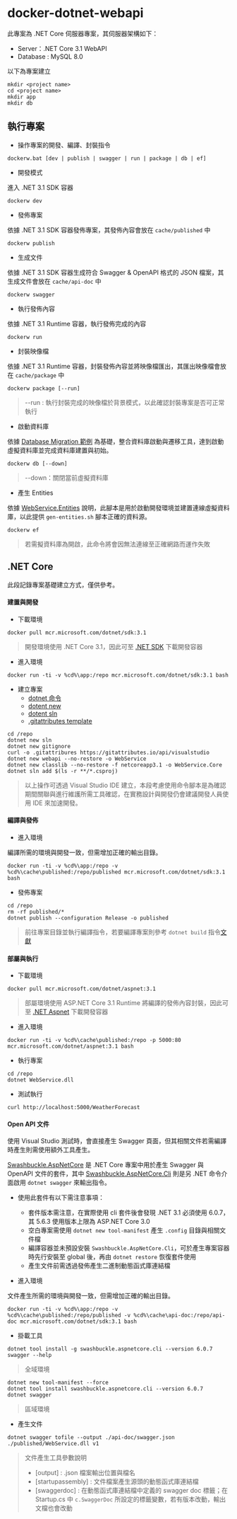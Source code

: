 # docker-dotnet-webapi

此專案為 .NET Core 伺服器專案，其伺服器架構如下：

+ Server：.NET Core 3.1 WebAPI
+ Database : MySQL 8.0

以下為專案建立

```
mkdir <project name>
cd <project name>
mkdir app
mkdir db
```

## 執行專案

+ 操作專案的開發、編譯、封裝指令

```
dockerw.bat [dev | publish | swagger | run | package | db | ef]
```

+ 開發模式

進入 .NET 3.1 SDK 容器

```
dockerw dev
```

+ 發佈專案

依據 .NET 3.1 SDK 容器發佈專案，其發佈內容會放在 ```cache/published``` 中

```
dockerw publish
```

+ 生成文件

依據 .NET 3.1 SDK 容器生成符合 Swagger & OpenAPI 格式的 JSON 檔案，其生成文件會放在 ```cache/api-doc``` 中

```
dockerw swagger
```

+ 執行發佈內容

依據 .NET 3.1 Runtime 容器，執行發佈完成的內容

```
dockerw run
```

+ 封裝映像檔

依據 .NET 3.1 Runtime 容器，封裝發佈內容並將映像檔匯出，其匯出映像檔會放在 ```cache/package``` 中

```
dockerw package [--run]
```
> --run : 執行封裝完成的映像檔於背景模式，以此確認封裝專案是否可正常執行

+ 啟動資料庫

依據 [Database Migration 範例](https://github.com/eastmoon/tutorial-database-dbmate) 為基礎，整合資料庫啟動與遷移工具，達到啟動虛擬資料庫並完成資料庫建置與初始。

```
dockerw db [--down]
```
> --down：關閉當前虛擬資料庫

+ 產生 Entities

依據 [WebService.Entities](./app/WebService.Entities/readme.md) 說明，此腳本是用於啟動開發環境並建置連線虛擬資料庫，以此提供 ```gen-entities.sh``` 腳本正確的資料源。

```
dockerw ef
```
> 若需擬資料庫為開啟，此命令將會因無法連線至正確網路而運作失敗

## .NET Core

此段記錄專案基礎建立方式，僅供參考。

#### 建置與開發

+ 下載環境

```
docker pull mcr.microsoft.com/dotnet/sdk:3.1
```
> 開發環境使用 .NET Core 3.1，因此可至 [.NET SDK](https://hub.docker.com/_/microsoft-dotnet-sdk) 下載開發容器

+ 進入環境

```
docker run -ti -v %cd%\app:/repo mcr.microsoft.com/dotnet/sdk:3.1 bash
```

+ 建立專案
    - [dotnet 命令](https://docs.microsoft.com/zh-tw/dotnet/core/tools/dotnet)
    - [dotent new](https://docs.microsoft.com/zh-tw/dotnet/core/tools/dotnet-new)
    - [dotent sln](https://docs.microsoft.com/zh-tw/dotnet/core/tools/dotnet-sln)
    - [.gitattributes template](https://gitattributes.io/)

```
cd /repo
dotnet new sln
dotnet new gitignore
curl -o .gitattribures https://gitattributes.io/api/visualstudio
dotnet new webapi --no-restore -o WebService
dotnet new classlib --no-restore -f netcoreapp3.1 -o WebService.Core
dotnet sln add $(ls -r **/*.csproj)
```
> 以上操作可透過 Visual Studio IDE 建立，本段考慮使用命令腳本是為確認期間關聯與進行維護所需工具確認，在實務設計與開發仍會建議開發人員使用 IDE 來加速開發。

#### 編譯與發佈

+ 進入環境

編譯所需的環境與開發一致，但需增加正確的輸出目錄。

```
docker run -ti -v %cd%\app:/repo -v %cd%\cache\published:/repo/published mcr.microsoft.com/dotnet/sdk:3.1 bash
```

+ 發佈專案

```
cd /repo
rm -rf published/*
dotnet publish --configuration Release -o published
```
> 前往專案目錄並執行編譯指令，若要編譯專案則參考 ```dotnet build``` 指令[文獻](https://docs.microsoft.com/zh-tw/dotnet/core/tools/dotnet-build)

#### 部屬與執行

+ 下載環境

```
docker pull mcr.microsoft.com/dotnet/aspnet:3.1
```
> 部屬環境使用 ASP.NET Core 3.1 Runtime 將編譯的發佈內容封裝，因此可至 [.NET Aspnet](https://hub.docker.com/_/microsoft-dotnet-aspnet) 下載開發容器

+ 進入環境

```
docker run -ti -v %cd%\cache\published:/repo -p 5000:80 mcr.microsoft.com/dotnet/aspnet:3.1 bash
```

+ 執行專案

```
cd /repo
dotnet WebService.dll
```

+ 測試執行

```
curl http://localhost:5000/WeatherForecast
```

#### Open API 文件

使用 Visual Studio 測試時，會直接產生 Swagger 頁面，但其相關文件若需編譯時產生則需使用額外工具產生。

[Swashbuckle.AspNetCore](https://github.com/domaindrivendev/Swashbuckle.AspNetCore/blob/master/README.md) 是 .NET Core 專案中用於產生 Swagger 與 OpenAPI 文件的套件，其中 [Swashbuckle.AspNetCore.Cli](https://github.com/domaindrivendev/Swashbuckle.AspNetCore/blob/master/README.md#swashbuckleaspnetcorecli) 則是另 .NET 命令介面啟用 ```dotnet swagger``` 來輸出指令。


+ 使用此套件有以下需注意事項：
    - 套件版本需注意，在實際使用 cli 套件後會發現 .NET 3.1 必須使用 6.0.7，其 5.6.3 使用版本上限為 ASP.NET Core 3.0
    - 空白專案需使用 ```dotnet new tool-manifest``` 產生 ```.config``` 目錄與相關文件檔
    - 編譯容器並未預設安裝 ```Swashbuckle.AspNetCore.Cli```，可於產生專案容器時先行安裝至 global 後，再由 ```dotnet restore``` 恢復套件使用
    - 產生文件前需透過發佈產生二進制動態函式庫連結檔

+ 進入環境

文件產生所需的環境與開發一致，但需增加正確的輸出目錄。

```
docker run -ti -v %cd%\app:/repo -v %cd%\cache\published:/repo/published -v %cd%\cache\api-doc:/repo/api-doc mcr.microsoft.com/dotnet/sdk:3.1 bash
```

+ 掛載工具

```
dotnet tool install -g swashbuckle.aspnetcore.cli --version 6.0.7
swagger --help
```
> 全域環境

```
dotnet new tool-manifest --force
dotnet tool install swashbuckle.aspnetcore.cli --version 6.0.7
dotnet swagger
```
> 區域環境

+ 產生文件

```
dotnet swagger tofile --output ./api-doc/swagger.json ./published/WebService.dll v1
```
> 文件產生工具參數說明
> + [output] : .json 檔案輸出位置與檔名
> + [startupassembly]  : 文件檔案產生源頭的動態函式庫連結檔
> + [swaggerdoc] : 在動態函式庫連結檔中定義的  swagger doc 標籤；在 Startup.cs 中 ```c.SwaggerDoc``` 所設定的標籤變數，若有版本改動，輸出文檔也會改動
